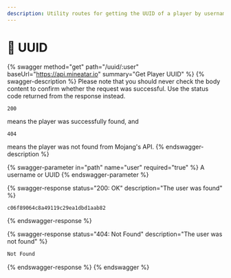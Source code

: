 ```yaml
---
description: Utility routes for getting the UUID of a player by username.
---
```


# 🔭 UUID

{% swagger method="get" path="/uuid/:user" baseUrl="https://api.mineatar.io" summary="Get Player UUID" %}
{% swagger-description %}
Please note that you should never check the body content to confirm whether the request was successful. Use the status code returned from the response instead. 

`200`

 means the player was successfully found, and 

`404`

 means the player was not found from Mojang's API.
{% endswagger-description %}

{% swagger-parameter in="path" name="user" required="true" %}
A username or UUID
{% endswagger-parameter %}

{% swagger-response status="200: OK" description="The user was found" %}
```javascript
c06f89064c8a49119c29ea1dbd1aab82
```
{% endswagger-response %}

{% swagger-response status="404: Not Found" description="The user was not found" %}
```javascript
Not Found
```
{% endswagger-response %}
{% endswagger %}
